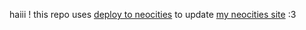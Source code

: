 haiii ! this repo uses <a href="https://deploy-to-neocities.neocities.org">deploy to neocities</a> to update <a href="https://jubiland.neocities.org/">my neocities site</a> :3
